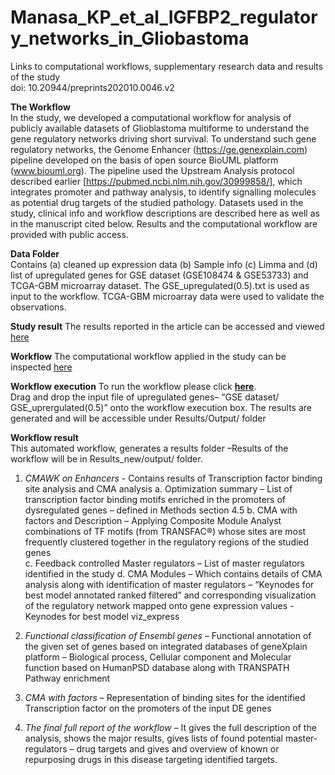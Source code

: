 # Manasa_KP_et_al_IGFBP2_regulatory_networks_in_Gliobastoma
Links to computational workflows, supplementary research data and results of the study\
doi: 10.20944/preprints202010.0046.v2

**The Workflow**\
In the study, we developed a computational workflow for analysis of publicly available datasets of Glioblastoma multiforme to understand the gene regulatory networks driving short survival. To understand such gene regulatory networks, the Genome Enhancer (https://ge.genexplain.com) pipeline developed on the basis of open source BioUML platform (www.biouml.org). The pipeline used the Upstream Analysis protocol described earlier [https://pubmed.ncbi.nlm.nih.gov/30999858/], which integrates promoter and pathway analysis, to identify signalling molecules as potential drug targets of the studied pathology. Datasets used in the study, clinical info and workflow descriptions are described here as well as in the manuscript cited below. Results and the computational workflow are provided with public access.  

**Data Folder**\
Contains (a) cleaned up expression data (b) Sample info (c) Limma and (d) list of upregulated genes for GSE dataset (GSE108474  & GSE53733) and TCGA-GBM microarray dataset. 
The GSE_upregulated(0.5).txt is used as input to the workflow. TCGA-GBM microarray data were used to validate the observations.


**Study result**  The results reported in the article can be accessed and viewed [here](https://ge.genexplain.com/bioumlweb/#de=data/Projects/Regulatory_Networks_of_Glioblastoma_survival/Data/GSE_dataset/)

**Workflow**  The computational workflow applied in the study can be inspected [here](https://ge.genexplain.com/bioumlweb/#user=demo@genexplain.com&pass=demo19b&de=data/Projects/Regulatory_Networks_of_Glioblastoma_survival/Data/GSE_dataset/GE%20workflow/Workflow.png)

**Workflow execution**  To run the workflow please click **[here](https://ge.genexplain.com/bioumlweb/#user=demo@genexplain.com&pass=demo19b&de=data/Projects/Regulatory_Networks_of_Glioblastoma_survival/Data/GSE_dataset/GE%20workflow/Workflow)**.\
Drag and drop the input file of upregulated genes– “GSE dataset/ GSE_uprergulated(0.5)” onto the workflow execution box. The results are generated and will be accessible under Results/Output/ folder 


**Workflow result**\
This automated workflow, generates a results folder –Results of the workflow will be in  Results_new/output/ folder. 

1.	*CMAWK on Enhancers* - Contains results of Transcription factor binding site analysis and CMA analysis 
  a. Optimization summary – List of transcription factor binding motifs enriched in the promoters of dysregulated genes – defined in Methods section 4.5 
  b. CMA with factors and Description – Applying Composite Module Analyst combinations of TF motifs (from TRANSFAC®) whose sites are most frequently clustered together in the regulatory regions of the studied genes  
  c. Feedback controlled Master regulators – List of master regulators identified in the study
  d. CMA Modules – Which contains details of CMA analysis along with identification of master regulators – “Keynodes for best model annotated ranked filtered” and corresponding visualization of the regulatory network mapped onto gene expression values - Keynodes for best model viz_express

2.	 *Functional classification of Ensembl genes* – Functional annotation of the given set of genes based on integrated databases of geneXplain platform – Biological process, Cellular  component and Molecular function based on HumanPSD database along with TRANSPATH Pathway enrichment 
3.	*CMA with factors* – Representation of binding sites for the identified Transcription factor on the promoters of the input DE genes
4.	*The final full report of the workflow* – It gives the full description of the analysis, shows the major results, gives lists of found potential master-regulators – drug targets and gives and overview of known or repurposing drugs in this disease targeting identified targets. 
